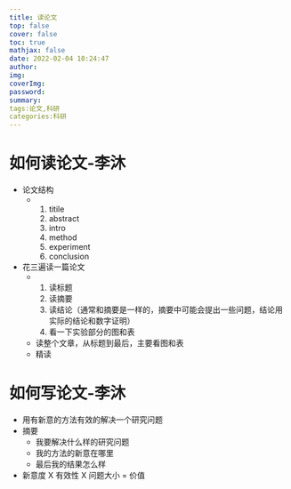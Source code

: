 ```yaml
---
title: 读论文
top: false
cover: false
toc: true
mathjax: false
date: 2022-02-04 10:24:47
author:
img:
coverImg:
password:
summary:
tags:论文,科研
categories:科研
---
```


# 如何读论文-李沐

- 论文结构
  - 1. titile
    2. abstract
    3. intro
    4. method
    5. experiment
    6. conclusion
- 花三遍读一篇论文
  - 1. 读标题
    2. 读摘要
    3. 读结论（通常和摘要是一样的，摘要中可能会提出一些问题，结论用实际的结论和数字证明）
    4. 看一下实验部分的图和表
  - 读整个文章，从标题到最后，主要看图和表
  - 精读

# 如何写论文-李沐

- 用有新意的方法有效的解决一个研究问题
- 摘要
  - 我要解决什么样的研究问题
  - 我的方法的新意在哪里
  - 最后我的结果怎么样
- 新意度 X 有效性 X 问题大小 = 价值
